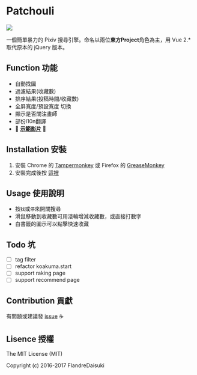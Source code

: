 # Patchouli

![](http://i.imgur.com/VwoYc5w.png)

一個簡單暴力的 Pixiv 搜尋引擎。命名以兩位**東方Project**角色為主，用 Vue 2.* 取代原本的 jQuery 版本。

## Function 功能
- 自動找圖
- 過濾結果(收藏數)
- 排序結果(投稿時間/收藏數)
- 全屏寬度/預設寬度 切換
- 顯示是否關注畫師
- 部份l10n翻譯
- :beginner: **[示範影片](https://youtu.be/lF5OMB7RP_Y)** :beginner:

## Installation 安裝
1. 安裝 Chrome 的 [Tampermonkey](https://chrome.google.com/webstore/detail/tampermonkey/dhdgffkkebhmkfjojejmpbldmpobfkfo) 或 Firefox 的 [GreaseMonkey](https://addons.mozilla.org/zh-tw/firefox/addon/greasemonkey/)
2. 安裝完成後按 [這裡](https://raw.githubusercontent.com/FlandreDaisuki/Patchouli/master/Patchouli.user.js)

## Usage 使用說明
- 按`找`或`停`來開關搜尋
- 滑鼠移動到收藏數可用滾輪增減收藏數，或直接打數字
- 白書籤的圖示可以點擊快速收藏

## Todo 坑
- [ ] tag filter
- [ ] refactor koakuma.start
- [ ] support raking page
- [ ] support recommend page

## Contribution 貢獻
有問題或建議發 [issue](https://github.com/FlandreDaisuki/Patchouli/issues) :coffee:

## Lisence 授權
The MIT License (MIT)

Copyright (c) 2016-2017 FlandreDaisuki
